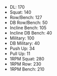 * DL: 170
*  Squat: 140
*  Row/Bench: 127
*  DB Row/Bench: 50
*  Incline Bench: 105
*  Incline DB Bench: 40
*  Military: 100
*  DB Military: 40
*  Push Up: 34
*  Pull Up: 11
*  1RPM Squat: 280
*  1RPM Row: 230
*  1RPM Bench: 210
